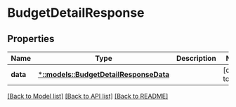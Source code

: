 # BudgetDetailResponse

## Properties
Name | Type | Description | Notes
------------ | ------------- | ------------- | -------------
**data** | [***::models::BudgetDetailResponseData**](BudgetDetailResponse_data.md) |  | [default to null]

[[Back to Model list]](../README.md#documentation-for-models) [[Back to API list]](../README.md#documentation-for-api-endpoints) [[Back to README]](../README.md)


